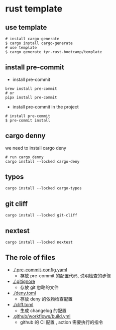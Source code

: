 # rust template

## use template

```shell
# install cargo-generate
$ cargo install cargo-generate
# use template
$ cargo generate tyr-rust-bootcamp/template
```

## install pre-commit

- install pre-commit

```shell
brew install pre-commit
# or
pipx install pre-commit
```

- install pre-commit in the project

```shell
# install pre-commit
$ pre-commit install
```

## cargo denny

we need to install cargo deny

```shell
# run cargo denny
cargo install --locked cargo-deny
```

## typos

```shell
cargo install --locked cargo-typos
```

## git cliff

```shell
cargo install --locked git-cliff
```

## nextest

```shell
cargo install --locked nextest
```

## The role of files

- [./.pre-commit-config.yaml](.pre-commit-config.yaml)
  - 存放 pre-commit 的配置代码, 说明检查的步骤
- [./.gitignore](.gitignore)
  - 存放 git 忽略的文件
- [./deny.toml](deny.toml)
  - 存放 deny 的依赖检查配置
- [./cliff.toml](cliff.toml)
  - 生成 changelog 的配置
- [.github/workflows/build.yml](.github/workflows/build.yml)
  - github 的 CI 配置 , action 需要执行的指令
